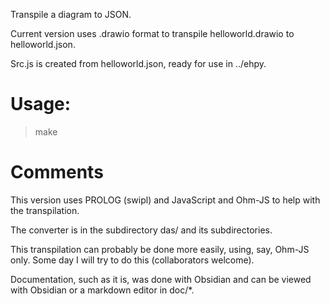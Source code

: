 Transpile a diagram to JSON.

Current version uses .drawio format to transpile helloworld.drawio to helloworld.json.

Src.js is created from helloworld.json, ready for use in ../ehpy.

# Usage:
> make

# Comments
This version uses PROLOG (swipl) and JavaScript and Ohm-JS to help with the transpilation.

The converter is in the subdirectory das/ and its subdirectories.

This transpilation can probably be done more easily, using, say, Ohm-JS only. Some day I will try to do this (collaborators welcome).

Documentation, such as it is, was done with Obsidian and can be viewed with Obsidian or a markdown editor in doc/*.
